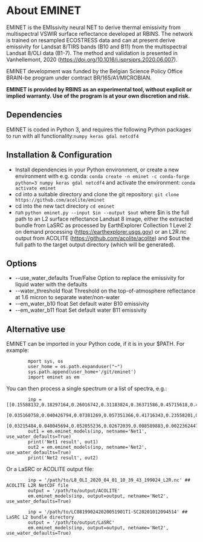 # About EMINET
EMINET is the EMIssivity neural NET to derive thermal emissivity from multispectral VSWIR surface reflectance developed at RBINS. The network is trained on resampled ECOSTRESS data and can at present derive emissivity for Landsat 8/TIRS bands (B10 and B11) from the multispectral Landsat 8/OLI data (B1-7). The method and validation is presented in Vanhellemont, 2020 (https://doi.org/10.1016/j.isprsjprs.2020.06.007).

EMINET development was funded by the Belgian Science Policy Office BRAIN-be program under contract BR/165/A1/MICROBIAN.

**EMINET is provided by RBINS as an experimental tool, without explicit or implied warranty. Use of the program is at your own discretion and risk.**

## Dependencies
EMINET is coded in Python 3, and requires the following Python packages to run with all functionality:`numpy keras gdal netcdf4`

## Installation & Configuration
* Install dependencies in your Python environment, or create a new environment with e.g. conda: `conda create -n eminet -c conda-forge python=3 numpy keras gdal netcdf4`
and activate the environment: `conda activate eminet`
* cd into a suitable directory and clone the git repository: `git clone https://github.com/acolite/eminet`
* cd into the new tact directory `cd eminet`
* run `python eminet.py --input $in --output $out` where $in is the full path to an L2 surface reflectance Landsat 8 image, either the extracted bundle from LaSRC as processed by EarthExplorer Collection 1 Level 2 on demand processing (https://earthexplorer.usgs.gov) or an L2R.nc output from ACOLITE (https://github.com/acolite/acolite) and $out the full path to the target output directory (which will be generated).

## Options
* --use_water_defaults True/False Option to replace the emissivity for liquid water with the defaults
* --water_threshold float Threshold on the top-of-atmosphere reflectance at 1.6 micron to separate water/non-water
* --em_water_b10 float Set default water B10 emissivity
* --em_water_b11 float Set default water B11 emissivity

## Alternative use
EMINET can be imported in your Python code, if it is in your $PATH. For example:

            mport sys, os
            user_home = os.path.expanduser("~")
            sys.path.append(user_home+'/git/eminet')
            import eminet as em

You can then process a single spectrum or a list of spectra, e.g.:

            inp = [[0.15588132,0.18297164,0.26016742,0.31183824,0.36371586,0.45715618,0.45273715],
       [0.035160758,0.040426794,0.07381269,0.057351366,0.41716343,0.23558201,0.124089],
       [0.03215484,0.040045694,0.052055236,0.02672039,0.008589883,0.0022362447,0.0017197328]]
            out1 = em.eminet_models(inp, netname='Net1', use_water_defaults=True)
            print('Net1 result', out1)
            out2 = em.eminet_models(inp, netname='Net2', use_water_defaults=True)
            print('Net2 result', out2)

Or a LaSRC or ACOLITE output file:

            inp = '/path/to/L8_OLI_2020_04_01_10_39_43_199024_L2R.nc' ## ACOLITE L2R NetCDF file
            output = '/path/to/output/ACOLITE'
            em.eminet_models(inp, output=output, netname='Net2', use_water_defaults=True)

            inp = '/path/to/LC081990242020051901T1-SC20201012094514' ## LaSRC L2 bundle directory
            output = '/path/to/output/LaSRC'
            em.eminet_models(inp, output=output, netname='Net2', use_water_defaults=True)
